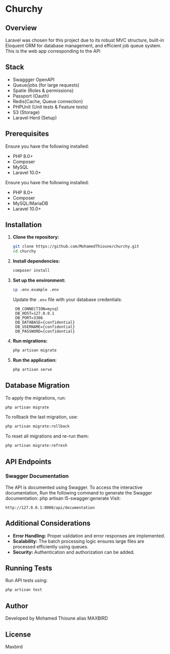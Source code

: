 # Churchy

## Overview
Laravel was chosen for this project due to its robust MVC structure, built-in Eloquent ORM for database management, and efficient job queue system.
This is the web app corresponding to the APi 

## Stack 
- Swaggger OpenAPI
- Queue/jobs (for large requests)
- Spatie (Roles & permissions)
- Passport (Oauth)
- Redis(Cache, Queue connection)
- PHPUnit (Unit tests & Feature tests)
- S3 (Storage)
- Laravel Herd (Setup)

## Prerequisites
Ensure you have the following installed:
- PHP 8.0+
- Composer
- MySQL
- Laravel 10.0+

Ensure you have the following installed:
- PHP 8.0+
- Composer
- MySQL/MariaDB
- Laravel 10.0+

## Installation

1. **Clone the repository:**
   ```sh
   git clone https://github.com/MohamedThioune/churchy.git
   cd churchy
   ```
2. **Install dependencies:**
   ```sh
   composer install
   ```
3. **Set up the environment:**
   ```sh
   cp .env.example .env
   ```
   Update the `.env` file with your database credentials:
   ```env
    DB_CONNECTION=mysql
    DB_HOST=127.0.0.1
    DB_PORT=3306
    DB_DATABASE={confidential}
    DB_USERNAME={confidential}
    DB_PASSWORD={confidential}
   ```
4. **Run migrations:**
   ```sh
   php artisan migrate
   ```
5. **Run the application:**
   ```sh
   php artisan serve
   ```

## Database Migration

To apply the migrations, run:
```sh
php artisan migrate
```

To rollback the last migration, use:
```sh
php artisan migrate:rollback
```

To reset all migrations and re-run them:
```sh
php artisan migrate:refresh
```

## API Endpoints

### Swagger Documentation
The API is documented using Swagger. To access the interactive documentation,
Run the following command to generate the Swagger documentation:
php artisan l5-swagger:generate
Visit:
```
http://127.0.0.1:8000/api/documentation
```

## Additional Considerations
- **Error Handling:** Proper validation and error responses are implemented.
- **Scalability:** The batch processing logic ensures large files are processed efficiently using queues.
- **Security:** Authentication and authorization can be added.

## Running Tests
Run API tests using:
```sh
php artisan test
```

## Author
Developed by Mohamed Thioune alias MAXBIRD

## License
Maxbird 

